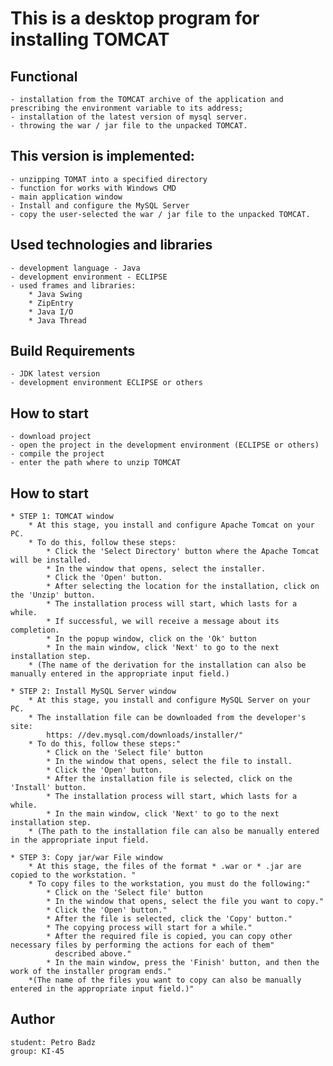 # This is a desktop program for installing TOMCAT
 
 
## Functional
 
	- installation from the TOMCAT archive of the application and prescribing the environment variable to its address;
	- installation of the latest version of mysql server.
	- throwing the war / jar file to the unpacked TOMCAT.

## This version is implemented:

	- unzipping TOMAT into a specified directory
	- function for works with Windows CMD
	- main application window
	- Install and configure the MySQL Server
	- copy the user-selected the war / jar file to the unpacked TOMCAT.
 
## Used technologies and libraries

	- development language - Java
	- development environment - ECLIPSE
	- used frames and libraries:
		* Java Swing
		* ZipEntry
		* Java I/O
		* Java Thread

## Build Requirements
 
	- JDK latest version
	- development environment ECLIPSE or others
 
## How to start

	- download project
	- open the project in the development environment (ECLIPSE or others)
	- compile the project
	- enter the path where to unzip TOMCAT

## How to start

	* STEP 1: TOMCAT window
		* At this stage, you install and configure Apache Tomcat on your PC.
		* To do this, follow these steps:
			* Click the 'Select Directory' button where the Apache Tomcat will be installed.
			* In the window that opens, select the installer.
			* Click the 'Open' button.
			* After selecting the location for the installation, click on the 'Unzip' button.
			* The installation process will start, which lasts for a while.
			* If successful, we will receive a message about its completion.
			* In the popup window, click on the 'Ok' button
			* In the main window, click 'Next' to go to the next installation step.
		* (The name of the derivation for the installation can also be manually entered in the appropriate input field.)

	* STEP 2: Install MySQL Server window	
		* At this stage, you install and configure MySQL Server on your PC. 
		* The installation file can be downloaded from the developer's site:
			https: //dev.mysql.com/downloads/installer/"
		* To do this, follow these steps:"
			* Click on the 'Select file' button
			* In the window that opens, select the file to install.
			* Click the 'Open' button.
			* After the installation file is selected, click on the 'Install' button.
			* The installation process will start, which lasts for a while.
			* In the main window, click 'Next' to go to the next installation step.
		* (The path to the installation file can also be manually entered in the appropriate input field.

	* STEP 3: Copy jar/war File window	
		* At this stage, the files of the format * .war or * .jar are copied to the workstation. "
		* To copy files to the workstation, you must do the following:"
			* Click on the 'Select file' button
			* In the window that opens, select the file you want to copy."
			* Click the 'Open' button."
			* After the file is selected, click the 'Copy' button."
			* The copying process will start for a while."
			* After the required file is copied, you can copy other necessary files by performing the actions for each of them"
			  described above."
			* In the main window, press the 'Finish' button, and then the work of the installer program ends."
		*(The name of the files you want to copy can also be manually entered in the appropriate input field.)"

## Author
	student: Petro Badz
	group: KI-45
